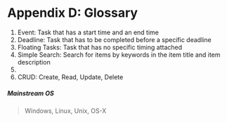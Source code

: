 # Appendix D: Glossary

1. Event: Task that has a start time and an end time
2. Deadline: Task that has to be completed before a specific deadline
3. Floating Tasks: Task that has no specific timing attached
4. Simple Search: Search for items by keywords in the item title and item description
5. 
5. CRUD: Create, Read, Update, Delete

##### Mainstream OS

> Windows, Linux, Unix, OS-X